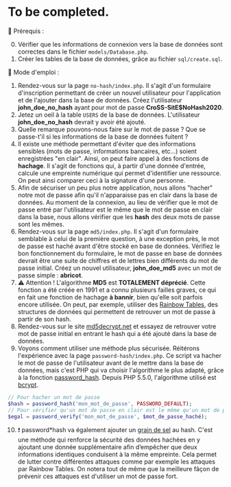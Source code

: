 # To be completed.

:loudspeaker: Prérequis :

0. Vérifier que les informations de connexion vers la base de données sont correctes dans le fichier `models/Database.php`.
1. Créer les tables de la base de données, grâce au fichier `sql/create.sql`.

:bookmark_tabs: Mode d'emploi :

1. Rendez-vous sur la page `no-hash/index.php`. Il s'agit d'un formulaire d'inscription permettant de créer un nouvel utilisateur pour l'application et de l'ajouter dans la base de données. Créez l'utilisateur **john_doe_no_hash** ayant pour mot de passe **CroSS-SitE\$NoHash2020**.
2. Jetez un oeil à la table `USERS` de la base de données. L'utilisateur **john_doe_no_hash** devrait y avoir été ajouté.
3. Quelle remarque pouvons-nous faire sur le mot de passe ? Que se passe-t'il si les informations de la base de données fuitent ?
4. Il existe une méthode permettant d'éviter que des informations sensibles (mots de passe, informations bancaires, etc...) soient enregistrées "en clair". Ainsi, on peut faire appel à des fonctions de **hachage**. Il s'agit de fonctions qui, à partir d'une donnée d'entrée, calcule une empreinte numérique qui permet d'identifier une ressource. On peut ainsi comparer ceci à la signature d'une personne.
5. Afin de sécuriser un peu plus notre application, nous allons "hacher" notre mot de passe afin qu'il n'apparaisse pas en clair dans la base de données. Au moment de la connexion, au lieu de vérifier que le mot de passe entré par l'utilisateur est le même que le mot de passe en clair dans la base, nous allons vérifier que les **hash** des deux mots de passe sont les mêmes.
6. Rendez-vous sur la page `md5/index.php`. Il s'agit d'un formulaire semblable à celui de la première question, à une exception près, le mot de passe est haché avant d'être stocké en base de données. Vérifiez le bon fonctionnement du formulaire, le mot de passe en base de données devrait être une suite de chiffres et de lettres bien différents du mot de passe initial. Créez un nouvel utilisateur, **john_doe_md5** avec un mot de passe simple : **abricot**.
7. :warning: Attention ! L'algorithme **MD5** est **TOTALEMENT déprécié**. Cette fonction a été créée en 1991 et a connu plusieurs failles graves, ce qui en fait une fonction de hachage **à bannir**, bien qu'elle soit parfois encore utilisée. On peut, par exemple, utiliser des [Rainbow Tables](https://fr.wikipedia.org/wiki/Rainbow_table), des structures de données qui permettent de retrouver un mot de passe à partir de son hash.
8. Rendez-vous sur le site [md5decrypt.net](https://md5decrypt.net/) et essayez de retrouver votre mot de passe initial en entrant le hash qui a été ajouté dans la base de données.
9. Voyons comment utiliser une méthode plus sécurisée. Réitérons l'expérience avec la page `password-hash/index.php`. Ce script va hacher le mot de passe de l'utilisateur avant de le mettre dans la base de données, mais c'est PHP qui va choisir l'algorithme le plus adapté, grâce à la fonction [password_hash](https://www.php.net/manual/fr/function.password-hash.php). Depuis PHP 5.5.0, l'algorithme utilisé est [bcrypt](https://fr.wikipedia.org/wiki/Bcrypt).

```php
// Pour hacher un mot de passe
$hash = password_hash('mon_mot_de_passe', PASSWORD_DEFAULT);
// Pour vérifier qu'un mot de passe en clair est le même qu'un mot de passe haché
$egal = password_verify('mon_mot_de_passe', $mot_de_passe_haché);
```

10. :exclamation: password*hash va également ajouter un [grain de sel](https://fr.wikipedia.org/wiki/Salage*(cryptographie)) au hash. C'est une méthode qui renforce la sécurité des données hachées en y ajoutant une donnée supplémentaire afin d’empêcher que deux informations identiques conduisent à la même empreinte. Cela permet de lutter contre différentes attaques comme par exemple les attaques par Rainbow Tables. On notera tout de même que la meilleure fâçon de prévenir ces attaques est d'utiliser un mot de passe fort.
